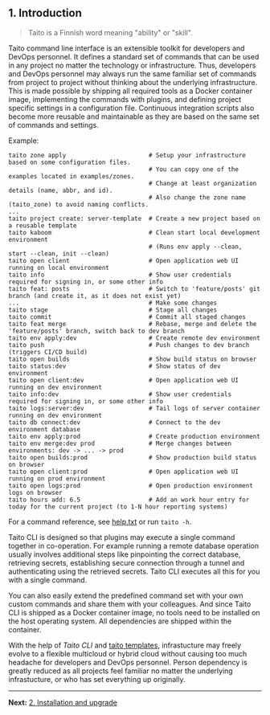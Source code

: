 ## 1. Introduction

> Taito is a Finnish word meaning "ability" or "skill".

Taito command line interface is an extensible toolkit for developers and DevOps personnel. It defines a standard set of commands that can be used in any project no matter the technology or infrastructure. Thus, developers and DevOps personnel may always run the same familiar set of commands from project to project without thinking about the underlying infrastructure. This is made possible by shipping all required tools as a Docker container image, implementing the commands with plugins, and defining project specific settings in a configuration file. Continuous integration scripts also become more reusable and maintainable as they are based on the same set of commands and settings.

Example:

```
taito zone apply                       # Setup your infrastructure based on some configuration files.
                                       # You can copy one of the examples located in examples/zones.
                                       # Change at least organization details (name, abbr, and id).
                                       # Also change the zone name (taito_zone) to avoid naming conflicts.
...
taito project create: server-template  # Create a new project based on a reusable template
taito kaboom                           # Clean start local development environment
                                       # (Runs env apply --clean, start --clean, init --clean)
taito open client                      # Open application web UI running on local environment
taito info                             # Show user credentials required for signing in, or some other info
taito feat: posts                      # Switch to 'feature/posts' git branch (and create it, as it does not exist yet)
...                                    # Make some changes
taito stage                            # Stage all changes
taito commit                           # Commit all staged changes
taito feat merge                       # Rebase, merge and delete the 'feature/posts' branch, switch back to dev branch
taito env apply:dev                    # Create remote dev environment
taito push                             # Push changes to dev branch (triggers CI/CD build)
taito open builds                      # Show build status on browser
taito status:dev                       # Show status of dev environment
taito open client:dev                  # Open application web UI running on dev environment
taito info:dev                         # Show user credentials required for signing in, or some other info
taito logs:server:dev                  # Tail logs of server container running on dev environment
taito db connect:dev                   # Connect to the dev environment database
taito env apply:prod                   # Create production environment
taito env merge:dev prod               # Merge changes between environments: dev -> ... -> prod
taito open builds:prod                 # Show production build status on browser
taito open client:prod                 # Open application web UI running on prod environment
taito open logs:prod                   # Open production environment logs on browser
taito hours add: 6.5                   # Add an work hour entry for today for the current project (to 1-N hour reporting systems)
```

For a command reference, see [help.txt](https://github.com/TaitoUnited/taito-cli/blob/dev/help.txt) or run `taito -h`.

Taito CLI is designed so that plugins may execute a single command together in co-operation. For example running a remote database operation usually involves additional steps like pinpointing the correct database, retrieving secrets, establishing secure connection through a tunnel and authenticating using the retrieved secrets. Taito CLI executes all this for you with a single command.

You can also easily extend the predefined command set with your own custom commands and share them with your colleagues. And since Taito CLI is shipped as a Docker container image, no tools need to be installed on the host operating system. All dependencies are shipped within the container.

With the help of *Taito CLI* and [taito templates](https://github.com/TaitoUnited/taito-cli/tree/dev/docs/templates.md), infrastucture may freely evolve to a flexible multicloud or hybrid cloud without causing too much headache for developers and DevOps personnel. Person dependency is greatly reduced as all projects feel familiar no matter the underlying infrastucture, or who has set everything up originally.

---

**Next:** [2. Installation and upgrade](02-installation.md)

